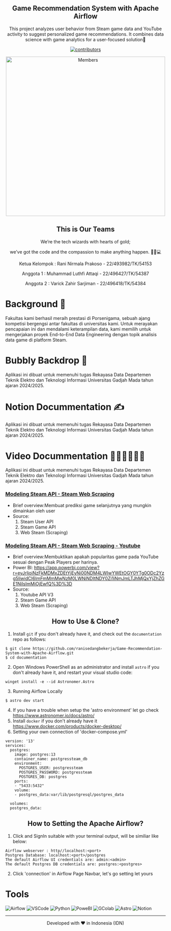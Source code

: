 <p align="center">
 <h2 align="center">Game Recommendation System with Apache Airflow</h2>
 <p align="center">This project analyzes user behavior from Steam game data and YouTube activity to suggest personalized game recommendations. It combines data science with game analytics for a user-focused solution💌 </p>
</p>
<p align="center">
    <a href="https://github.com/varick8/Swap-n-Share/graphs/contributors">
       <img src="https://img.shields.io/badge/contributors-3-green" alt="contributors"/>
    </a>

<p align="center">
 <img width="500px" src="Images/End to End.png" align="center" alt="Members" />
 <h2 align="center">This is Our Teams</h2>
 <p align="center">We’re the tech wizards with hearts of gold;</p>
 <p align="center">we’ve got the code and the compassion to make anything happen. 🧙‍♂️💻</p>
</p>

<p align="center">
 <p align="center">Ketua Kelompok   : Rani Nirmala Prakoso    - 22/493982/TK/54153</p>
 <p align="center">Anggota 1        : Muhammad Luthfi Attaqi  - 22/496427/TK/54387</p>
 <p align="center">Anggota 2        : Varick Zahir Sarjiman   - 22/496418/TK/54384</p>
</p>

# Background 💖
Fakultas kami berhasil meraih prestasi di Porsenigama, sebuah ajang kompetisi bergengsi antar fakultas di universitas kami. Untuk merayakan pencapaian ini dan mendalami keterampilan data, kami memilih untuk mengerjakan proyek End-to-End Data Engineering dengan topik analisis data game di platform Steam. 

# Bubbly Backdrop 🌱 
Aplikasi ini dibuat untuk memenuhi tugas Rekayasa Data Departemen Teknik Elektro dan Teknologi Informasi Universitas Gadjah Mada tahun ajaran 2024/2025.

# Notion Docummentation ✍️
Aplikasi ini dibuat untuk memenuhi tugas Rekayasa Data Departemen Teknik Elektro dan Teknologi Informasi Universitas Gadjah Mada tahun ajaran 2024/2025.

# Video Docummentation 👩🏽‍💻👨🏽‍💻
Aplikasi ini dibuat untuk memenuhi tugas Rekayasa Data Departemen Teknik Elektro dan Teknologi Informasi Universitas Gadjah Mada tahun ajaran 2024/2025.

### [Modeling Steam API - Steam Web Scraping](https://github.com/.....)

- Brief overview:Membuat prediksi game selanjutnya yang mungkin dimainkan oleh user
- Source:
  1. Steam User API
  2. Steam Game API
  3. Web Steam (Scraping)

 ### [Modeling Steam API - Steam Web Scraping - Youtube](https://github.com/.....)

- Brief overview:Membuktikan apakah popularitas game pada YouTube sesuai dengan Peak Players per harinya.
- Power BI:
  https://app.powerbi.com/view?r=eyJrIjoiNzFkMDMxZDEtYjEyNi00NDM4LWIwYWEtOGY0YTg0ODc2Yzg5IiwidCI6ImFmMmMwNzM0LWNiNDItNDY0Zi1iNmJmLTJhMjQxYjZhZGE1NiIsImMiOjEwfQ%3D%3D
- Source:
  1. Youtube API V3
  2. Steam Game API
  3. Web Steam (Scraping)

<p align="center">
 <h2 align="center">How to Use & Clone?</h2>
</p>

1. Install `git` if you don't already have it, and check out the `documentation` repo as follows:
```
$ git clone https://github.com/ranisedangbekerja/Game-Recommendation-System-with-Apache-Airflow.git
$ cd documentation
```
2.  Open Windows PowerShell as an administrator and install `astro` if you don't already have it, and restart your visual studio code:
```
winget install -e --id Astronomer.Astro
```
3. Running Airflow Locally
```
$ astro dev start
```
4. If you have a trouble when setup the 'astro environment' let go check https://www.astronomer.io/docs/astro/
5. Install `docker` if you don't already have it https://www.docker.com/products/docker-desktop/
6. Setting your own connection of 'docker-compose.yml'
```
version: '13'
services:
  postgres:
    image: postgres:13
    container_name: postgressteam_db
    environment:
      POSTGRES_USER: postgressteam
      POSTGRES_PASSWORD: postgressteam 
      POSTGRES_DB: postgres
    ports:
    - "5433:5432" 
    volume:
    - postgres_data:var/lib/postgresql/postgres_data
  
  volumes:
  postgres_data:
```

<p align="center">
 <h2 align="center">How to Setting the Apache Airflow?</h2>
</p>

1. Click and SignIn suitable with your terminal output, will be similiar like below:
```
Airflow webserver : http//localhost:<port>
Postgres Database: localhost:<port>/postgres
The default Airflow UI credentials are: admin:<admin>
The default Postgres DB credentials are: postgres:<postgres>
```
2. Click 'connection' in Airflow Page Navbar, let's go setting let yours

# Tools
![Airflow](https://img.shields.io/badge/Airflow-017CEE?style=for-the-badge&logo=Apache%20Airflow&logoColor=white) ![VSCode](https://img.shields.io/badge/Visual_Studio_Code-0078D4?style=for-the-badge&logo=visual%20studio%20code&logoColor=white) ![Python](https://img.shields.io/badge/Python-FFD43B?style=for-the-badge&logo=python&logoColor=blue) ![PoweBI](https://img.shields.io/badge/PowerBI-F2C811?style=for-the-badge&logo=Power%20BI&logoColor=white) ![GColab](https://img.shields.io/badge/Colab-F9AB00?style=for-the-badge&logo=googlecolab&color=525252) ![Astro](https://img.shields.io/badge/Astro-0C1222?style=for-the-badge&logo=astro&logoColor=FDFDFE) ![Notion](https://img.shields.io/badge/Notion-000000?style=for-the-badge&logo=notion&logoColor=white)




<hr>
<p align="center">
Developed with ❤️ in Indonesia (IDN)
</p>
